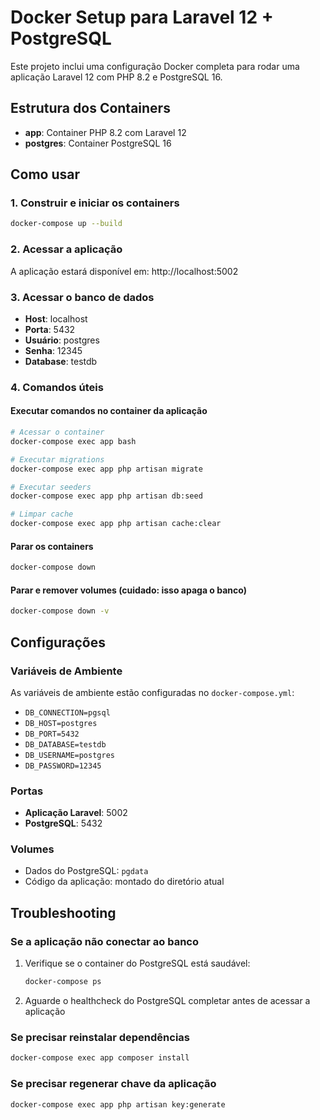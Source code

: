 # Docker Setup para Laravel 12 + PostgreSQL

Este projeto inclui uma configuração Docker completa para rodar uma aplicação Laravel 12 com PHP 8.2 e PostgreSQL 16.

## Estrutura dos Containers

-   **app**: Container PHP 8.2 com Laravel 12
-   **postgres**: Container PostgreSQL 16

## Como usar

### 1. Construir e iniciar os containers

```bash
docker-compose up --build
```

### 2. Acessar a aplicação

A aplicação estará disponível em: http://localhost:5002

### 3. Acessar o banco de dados

-   **Host**: localhost
-   **Porta**: 5432
-   **Usuário**: postgres
-   **Senha**: 12345
-   **Database**: testdb

### 4. Comandos úteis

#### Executar comandos no container da aplicação

```bash
# Acessar o container
docker-compose exec app bash

# Executar migrations
docker-compose exec app php artisan migrate

# Executar seeders
docker-compose exec app php artisan db:seed

# Limpar cache
docker-compose exec app php artisan cache:clear
```

#### Parar os containers

```bash
docker-compose down
```

#### Parar e remover volumes (cuidado: isso apaga o banco)

```bash
docker-compose down -v
```

## Configurações

### Variáveis de Ambiente

As variáveis de ambiente estão configuradas no `docker-compose.yml`:

-   `DB_CONNECTION=pgsql`
-   `DB_HOST=postgres`
-   `DB_PORT=5432`
-   `DB_DATABASE=testdb`
-   `DB_USERNAME=postgres`
-   `DB_PASSWORD=12345`

### Portas

-   **Aplicação Laravel**: 5002
-   **PostgreSQL**: 5432

### Volumes

-   Dados do PostgreSQL: `pgdata`
-   Código da aplicação: montado do diretório atual

## Troubleshooting

### Se a aplicação não conectar ao banco

1. Verifique se o container do PostgreSQL está saudável:

    ```bash
    docker-compose ps
    ```

2. Aguarde o healthcheck do PostgreSQL completar antes de acessar a aplicação

### Se precisar reinstalar dependências

```bash
docker-compose exec app composer install
```

### Se precisar regenerar chave da aplicação

```bash
docker-compose exec app php artisan key:generate
```
